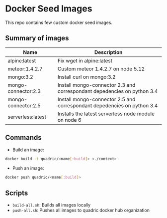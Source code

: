 # Docker Seed Images

This repo contains few custom docker seed images.

## Summary of images

| Name | Description |
|------|-------------|
| alpine:latest | Fix wget in alpine:latest |
| meteor:1.4.2.7 | Custom meteor 1.4.2.7 on node 5.12 |
| mongo:3.2 | Install curl on mongo:3.2 |
| mongo-connector:2.3 | Install mongo-connector 2.3 and correspondant depedencies on python 3.4 |
| mongo-connector:2.5 | Install mongo-connector 2.5 and correspondant depedencies on python 3.4 |
| serverless:latest | Installs the latest serverless node module on node 6 |

## Commands

- Build an image:

```bash
docker build -t quadric/<name[:build]> <./context>
```

- Push an image:

```bash
docker push quadric/<name[:build]>
```

## Scripts

- `build-all.sh`: Builds all images locally
- `push-all.sh`: Pushes all images to quadric docker hub organization